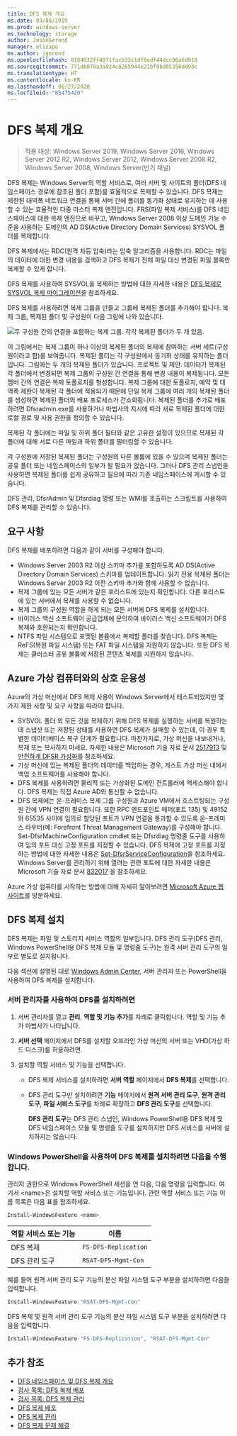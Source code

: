 ```yaml
---
title: DFS 복제 개요
ms.date: 03/08/2019
ms.prod: windows-server
ms.technology: storage
author: JasonGerend
manager: elizapo
ms.author: jgerend
ms.openlocfilehash: 8164032ff4071facb33c1df0edf44dcc86a6d918
ms.sourcegitcommit: 771db070a3a924c8265944e21bf9bd85350dd93c
ms.translationtype: HT
ms.contentlocale: ko-KR
ms.lasthandoff: 06/27/2020
ms.locfileid: "85475420"
---
```

# <a name="dfs-replication-overview"></a>DFS 복제 개요

> 적용 대상: Windows Server 2019, Windows Server 2016, Windows Server 2012 R2, Windows Server 2012, Windows Server 2008 R2, Windows Server 2008, Windows Server(반기 채널)

DFS 복제는 Windows Server의 역할 서비스로, 여러 서버 및 사이트의 폴더(DFS 네임스페이스 경로에 참조된 폴더 포함)를 효율적으로 복제할 수 있습니다. DFS 복제는 제한된 대역폭 네트워크 연결을 통해 서버 간에 폴더를 동기화 상태로 유지하는 데 사용할 수 있는 효율적인 다중 마스터 복제 엔진입니다. FRS(파일 복제 서비스)를 DFS 네임스페이스에 대한 복제 엔진으로 바꾸고, Windows Server 2008 이상 도메인 기능 수준을 사용하는 도메인의 AD DS(Active Directory Domain Services) SYSVOL 폴더를 복제합니다.

DFS 복제에서는 RDC(원격 차등 압축)라는 압축 알고리즘을 사용합니다. RDC는 파일의 데이터에 대한 변경 내용을 검색하고 DFS 복제가 전체 파일 대신 변경된 파일 블록만 복제할 수 있게 합니다.

DFS 복제를 사용하여 SYSVOL을 복제하는 방법에 대한 자세한 내용은 [DFS 복제로 SYSVOL 복제 마이그레이션](migrate-sysvol-to-dfsr.md)을 참조하세요.

DFS 복제를 사용하려면 복제 그룹을 만들고 그룹에 복제된 폴더를 추가해야 합니다. 복제 그룹, 복제된 폴더 및 구성원이 다음 그림에 나와 있습니다.

![두 구성원 간의 연결을 포함하는 복제 그룹. 각각 복제된 폴더가 두 개 있음.](media/dfsr-overview.gif)

이 그림에서는 복제 그룹이 하나 이상의 복제된 폴더의 복제에 참여하는 서버 세트(구성원이라고 함)를 보여줍니다. 복제된 폴더는 각 구성원에서 동기화 상태를 유지하는 폴더입니다. 그림에는 두 개의 복제된 폴더가 있습니다. 프로젝트 및 제안. 데이터가 복제된 각 폴더에서 변경되면 복제 그룹의 구성원 간 연결을 통해 변경 내용이 복제됩니다. 모든 멤버 간의 연결은 복제 토폴로지를 형성합니다.
복제 그룹에 대한 토폴로지, 예약 및 대역폭 제한이 복제된 각 폴더에 적용되기 때문에 단일 복제 그룹에 여러 개의 복제된 폴더를 생성하면 복제된 폴더의 배포 프로세스가 간소화됩니다. 복제된 폴더를 추가로 배포하려면 Dfsradmin.exe를 사용하거나 마법사의 지시에 따라 새로 복제된 폴더에 대한 로컬 경로 및 사용 권한을 정의할 수 있습니다.

복제된 각 폴더에는 파일 및 하위 폴더 필터와 같은 고유한 설정이 있으므로 복제된 각 폴더에 대해 서로 다른 파일과 하위 폴더를 필터링할 수 있습니다.

각 구성원에 저장된 복제된 폴더는 구성원의 다른 볼륨에 있을 수 있으며 복제된 폴더는 공유 폴더 또는 네임스페이스의 일부가 될 필요가 없습니다. 그러나 DFS 관리 스냅인을 사용하면 복제된 폴더를 쉽게 공유하고 필요에 따라 기존 네임스페이스에 게시할 수 있습니다.

DFS 관리, DfsrAdmin 및 Dfsrdiag 명령 또는 WMI를 호출하는 스크립트를 사용하여 DFS 복제를 관리할 수 있습니다.

## <a name="requirements"></a>요구 사항

DFS 복제를 배포하려면 다음과 같이 서버를 구성해야 합니다.

- Windows Server 2003 R2 이상 스키마 추가를 포함하도록 AD DS(Active Directory Domain Services) 스키마를 업데이트합니다. 읽기 전용 복제된 폴더는 Windows Server 2003 R2 이전 스키마 추가와 함께 사용할 수 없습니다.
- 복제 그룹에 있는 모든 서버가 같은 포리스트에 있는지 확인합니다. 다른 포리스트에 있는 서버에서 복제를 사용할 수 없습니다.
- 복제 그룹의 구성원 역할을 하게 되는 모든 서버에 DFS 복제를 설치합니다.
- 바이러스 백신 소프트웨어 공급업체에 문의하여 바이러스 백신 소프트웨어가 DFS 복제와 호환되는지 확인합니다.
- NTFS 파일 시스템으로 포맷된 볼륨에서 복제할 폴더를 찾습니다. DFS 복제는 ReFS(복원 파일 시스템) 또는 FAT 파일 시스템을 지원하지 않습니다. 또한 DFS 복제는 클러스터 공유 볼륨에 저장된 콘텐츠 복제를 지원하지 않습니다.

## <a name="interoperability-with-azure-virtual-machines"></a>Azure 가상 컴퓨터와의 상호 운용성

Azure의 가상 머신에서 DFS 복제 사용이 Windows Server에서 테스트되었지만 몇 가지 제한 사항 및 요구 사항을 따라야 합니다.

- SYSVOL 폴더 외 모든 것을 복제하기 위해 DFS 복제를 실행하는 서버를 복원하는 데 스냅샷 또는 저장된 상태를 사용하면 DFS 복제가 실패할 수 있는데, 이 경우 특별한 데이터베이스 복구 단계가 필요합니다. 마찬가지로, 가상 머신을 내보내거나, 복제 또는 복사하지 마세요. 자세한 내용은 Microsoft 기술 자료 문서 [2517913](https://support.microsoft.com/kb/2517913) 및 [안전하게 DFSR 가상화](https://blogs.technet.microsoft.com/filecab/2013/04/05/safely-virtualizing-dfsr/)를 참조하세요.
- 가상 머신에 있는 복제된 폴더의 데이터를 백업하는 경우, 게스트 가상 머신 내에서 백업 소프트웨어를 사용해야 합니다.
- DFS 복제를 사용하려면 물리적 또는 가상화된 도메인 컨트롤러에 액세스해야 합니다. DFS 복제는 직접 Azure AD와 통신할 수 없습니다.
- DFS 복제에는 온-프레미스 복제 그룹 구성원과 Azure VM에서 호스트팅되는 구성원 간에 VPN 연결이 필요합니다. 또한 RPC 엔드포인트 매퍼(포트 135) 및 49152와 65535 사이에 임의로 할당된 포트가 VPN 연결을 통과할 수 있도록 온-프레미스 라우터(예: Forefront Threat Management Gateway)를 구성해야 합니다. Set-DfsrMachineConfiguration cmdlet 또는 Dfsrdiag 명령줄 도구를 사용하여 임의 포트 대신 고정 포트를 지정할 수 있습니다. DFS 복제에 고정 포트를 지정하는 방법에 대한 자세한 내용은 [Set-DfsrServiceConfiguration](https://docs.microsoft.com/powershell/module/dfsr/set-dfsrserviceconfiguration)을 참조하세요. Windows Server를 관리하기 위해 열려는 관련 포트에 대한 자세한 내용은 Microsoft 기술 자료 문서 [832017](https://support.microsoft.com/kb/832017) 을 참조하세요.

Azure 가상 컴퓨터를 시작하는 방법에 대해 자세히 알아보려면 [Microsoft Azure 웹 사이트](https://docs.microsoft.com/azure/virtual-machines/)를 방문하세요.

## <a name="installing-dfs-replication"></a>DFS 복제 설치

DFS 복제는 파일 및 스토리지 서비스 역할의 일부입니다. DFS 관리 도구(DFS 관리, Windows PowerShell용 DFS 복제 모듈 및 명령줄 도구)는 원격 서버 관리 도구의 일부로 별도로 설치됩니다.

다음 섹션에 설명된 대로 [Windows Admin Center](../../manage/windows-admin-center/understand/windows-admin-center.md), 서버 관리자 또는 PowerShell을 사용하여 DFS 복제를 설치합니다.

### <a name="to-install-dfs-by-using-server-manager"></a>서버 관리자를 사용하여 DFS를 설치하려면

1. 서버 관리자를 열고 **관리**, **역할 및 기능 추가**를 차례로 클릭합니다. 역할 및 기능 추가 마법사가 나타납니다.

2. **서버 선택** 페이지에서 DFS를 설치할 오프라인 가상 머신의 서버 또는 VHD(가상 하드 디스크)를 허용하려면.

3. 설치할 역할 서비스 및 기능을 선택합니다.

    - DFS 복제 서비스를 설치하려면 **서버 역할** 페이지에서 **DFS 복제**를 선택합니다.

    - DFS 관리 도구만 설치하려면 **기능** 페이지에서 **원격 서버 관리 도구**, **원격 관리 도구**, **파일 서비스 도구**를 차례로 확장하고 **DFS 관리 도구**를 선택합니다.

         **DFS 관리 도구**는 DFS 관리 스냅인, Windows PowerShell용 DFS 복제 및 DFS 네임스페이스 모듈 및 명령줄 도구를 설치하지만 DFS 서비스를 서버에 설치하지는 않습니다.

### <a name="to-install-dfs-replication-by-using-windows-powershell"></a>Windows PowerShell을 사용하여 DFS 복제를 설치하려면 다음을 수행합니다.

관리자 권한으로 Windows PowerShell 세션을 연 다음, 다음 명령을 입력합니다. 여기서 <name\>은 설치할 역할 서비스 또는 기능입니다. 관련 역할 서비스 또는 기능 이름 목록은 다음 표를 참조하세요.

```PowerShell
Install-WindowsFeature <name>
```

|역할 서비스 또는 기능|이름|
|---|---|
|DFS 복제|`FS-DFS-Replication`|
|DFS 관리 도구|`RSAT-DFS-Mgmt-Con`|

예를 들어 원격 서버 관리 도구 기능의 분산 파일 시스템 도구 부분을 설치하려면 다음을 입력합니다.

```PowerShell
Install-WindowsFeature "RSAT-DFS-Mgmt-Con"
```

DFS 복제 및 원격 서버 관리 도구 기능의 분산 파일 시스템 도구 부분을 설치하려면 다음을 입력합니다.

```PowerShell
Install-WindowsFeature "FS-DFS-Replication", "RSAT-DFS-Mgmt-Con"
```

## <a name="additional-references"></a>추가 참조

- [DFS 네임스페이스 및 DFS 복제 개요](https://docs.microsoft.com/previous-versions/windows/it-pro/windows-server-2012-R2-and-2012/jj127250(v%3dws.11))
- [검사 목록: DFS 복제 배포](https://docs.microsoft.com/previous-versions/windows/it-pro/windows-server-2008-R2-and-2008/cc772201(v%3dws.11))
- [검사 목록: DFS 복제 관리](https://docs.microsoft.com/previous-versions/windows/it-pro/windows-server-2008-R2-and-2008/cc755035(v%3dws.11))
- [DFS 복제 배포](https://docs.microsoft.com/previous-versions/windows/it-pro/windows-server-2008-R2-and-2008/cc770925(v%3dws.11))
- [DFS 복제 관리](https://docs.microsoft.com/previous-versions/windows/it-pro/windows-server-2008-R2-and-2008/cc770925(v%3dws.11))
- [DFS 복제 문제 해결](https://docs.microsoft.com/previous-versions/windows/it-pro/windows-server-2008-R2-and-2008/cc732802(v%3dws.11))

